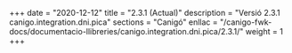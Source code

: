 +++
date        = "2020-12-12"
title       = "2.3.1 (Actual)"
description = "Versió 2.3.1 canigo.integration.dni.pica"
sections    = "Canigó"
enllac		= "/canigo-fwk-docs/documentacio-llibreries/canigo.integration.dni.pica/2.3.1/"
weight		= 1
+++
